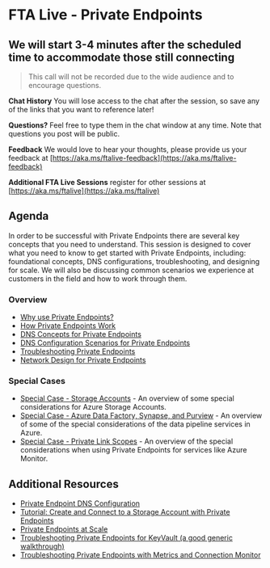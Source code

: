 # FTA Live - Private Endpoints

## We will start 3-4 minutes after the scheduled time to accommodate those still connecting

> This call will not be recorded due to the wide audience and to encourage questions.

**Chat History** You will lose access to the chat after the session, so save any of the links that you want to reference later!

**Questions?** Feel free to type them in the chat window at any time. Note that questions you post will be public.

**Feedback** We would love to hear your thoughts, please provide us your feedback at [https://aka.ms/ftalive-feedback](https://aka.ms/ftalive-feedback)

**Additional FTA Live Sessions** register for other sessions at [https://aka.ms/ftalive](https://aka.ms/ftalive)

## Agenda

In order to be successful with Private Endpoints there are several key concepts that you need to understand. This session is designed to cover what you need to know to get started with Private Endpoints, including: foundational concepts, DNS configurations, troubleshooting, and designing for scale. We will also be discussing common scenarios we experience at customers in the field and how to work through them.

### Overview

- [Why use Private Endpoints?](why-ftape.md)
- [How Private Endpoints Work](overview.md)
- [DNS Concepts for Private Endpoints](dns-pe-concepts.md)
- [DNS Configuration Scenarios for Private Endpoints](dns-pe-scenarios.md)
- [Troubleshooting Private Endpoints](troubleshooting.md)
- [Network Design for Private Endpoints](security-and-routing.md)

### Special Cases

- [Special Case - Storage Accounts](pe-sa-scenarios.md) - An overview of some special considerations for Azure Storage Accounts.
- [Special Case - Azure Data Factory, Synapse, and Purview](pe-data-scenarios.md) - An overview of some of the special considerations of the data pipeline services in Azure.
- [Special Case - Private Link Scopes](pe-pls-scenarios.md) - An overview of the special considerations when using Private Endpoints for services like Azure Monitor.

## Additional Resources

- [Private Endpoint DNS Configuration](https://learn.microsoft.com/azure/private-link/private-endpoint-dns)
- [Tutorial: Create and Connect to a Storage Account with Private Endpoints](https://learn.microsoft.com/azure/private-link/tutorial-private-endpoint-storage-portal)
- [Private Endpoints at Scale](https://learn.microsoft.com/azure/cloud-adoption-framework/ready/azure-best-practices/private-link-and-dns-integration-at-scale)
- [Troubleshooting Private Endpoints for KeyVault (a good generic walkthrough)](https://learn.microsoft.comazure/key-vault/general/private-link-diagnostics)
- [Troubleshooting Private Endpoints with Metrics and Connection Monitor](https://learn.microsoft.com/azure/private-link/troubleshoot-private-endpoint-connectivity)
